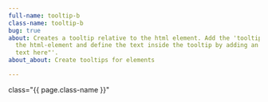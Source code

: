 ```yaml
---
full-name: tooltip-b
class-name: tooltip-b
bug: true
about: Creates a tooltip relative to the html element. Add the 'tooltip-b' class to
  the html-element and define the text inside the tooltip by adding an attribute 'data-tooltip="tooltip
  text here"'.
about_about: Create tooltips for elements

---
```

class="{{ page.class-name }}"